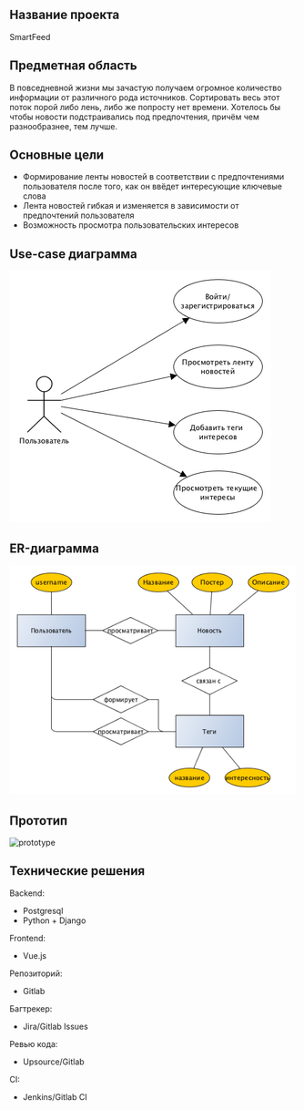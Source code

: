 ## Название проекта 
SmartFeed
## Предметная область
В повседневной жизни мы зачастую получаем огромное количество информации от различного рода источников. Сортировать весь этот поток порой либо лень, либо же попросту нет времени. Хотелось бы чтобы новости подстраивались под предпочтения, причём чем разнообразнее, тем лучше.
## Основные цели
* Формирование ленты новостей в соответствии с предпочтениями пользователя после того, как он ввёдет интересующие ключевые слова
* Лента новостей гибкая и изменяется в зависимости от предпочтений пользователя
* Возможность просмотра пользовательских интересов
## Use-case диаграмма
![use case diagram](use_case.png)
## ER-диаграмма 
![ER](er_diagram1.png)
## Прототип
![prototype](prototype.gif)

## Технические решения
Backend:
* Postgresql
* Python + Django

Frontend: 
* Vue.js

Репозиторий:
* Gitlab

Багтрекер:
* Jira/Gitlab Issues

Ревью кода:
* Upsource/Gitlab

CI:
* Jenkins/Gitlab CI
